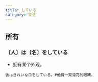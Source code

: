 ```yaml
---
title: している
category: 文法
---
```


## 所有

### 〔人〕は〔名〕をしている

- 拥有某个外观。

```example
彼はきれいな目をしている。#他有一双漂亮的眼睛。
```

